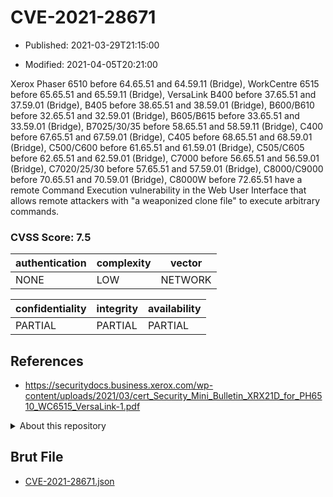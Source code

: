 # CVE-2021-28671

- Published: 2021-03-29T21:15:00

- Modified: 2021-04-05T20:21:00

Xerox Phaser 6510 before 64.65.51 and 64.59.11 (Bridge), WorkCentre 6515 before 65.65.51 and 65.59.11 (Bridge), VersaLink B400 before 37.65.51 and 37.59.01 (Bridge), B405 before 38.65.51 and 38.59.01 (Bridge), B600/B610 before 32.65.51 and 32.59.01 (Bridge), B605/B615 before 33.65.51 and 33.59.01 (Bridge), B7025/30/35 before 58.65.51 and 58.59.11 (Bridge), C400 before 67.65.51 and 67.59.01 (Bridge), C405 before 68.65.51 and 68.59.01 (Bridge), C500/C600 before 61.65.51 and 61.59.01 (Bridge), C505/C605 before 62.65.51 and 62.59.01 (Bridge), C7000 before 56.65.51 and 56.59.01 (Bridge), C7020/25/30 before 57.65.51 and 57.59.01 (Bridge), C8000/C9000 before 70.65.51 and 70.59.01 (Bridge), C8000W before 72.65.51 have a remote Command Execution vulnerability in the Web User Interface that allows remote attackers with "a weaponized clone file" to execute arbitrary commands.

### CVSS Score: **7.5**

| authentication | complexity | vector |
| --- | --- | --- |
| NONE | LOW | NETWORK |

| confidentiality | integrity | availability |
| --- | --- | --- |
| PARTIAL | PARTIAL | PARTIAL |

## References

* https://securitydocs.business.xerox.com/wp-content/uploads/2021/03/cert_Security_Mini_Bulletin_XRX21D_for_PH6510_WC6515_VersaLink-1.pdf

<details>
<summary>About this repository</summary> 

  This repository is part of the project [Live Hack CVE](https://github.com/Live-Hack-CVE). Main website can be found [www.live-hack.org](https://www.live-hack.org) 
  
  Made by [Sn0wAlice](https://github.com/Sn0wAlice) for the people that care about security and need to have a feed of the latest CVEs. Hope you enjoy it, don't forget to star the repo and follow me on [Twitter](https://twitter.com/Sn0wAlice) and [Github](https://github.com/Sn0wAlice). And that is my [personnal website](https://www.alice-snow.me/)

  - [Home Page](https://github.com/Live-Hack-CVE)
  - [Framework](https://github.com/Live-Hack-CVE/cve-framework)
  - [CVE database](https://github.com/Live-Hack-CVE/full_database)
  - [Changelog](https://github.com/Live-Hack-CVE/Changelog)
</details>

## Brut File

* [CVE-2021-28671.json](https://raw.githubusercontent.com/Live-Hack-CVE/full_database/main/cves/2021/CVE-2021-28671.json)

